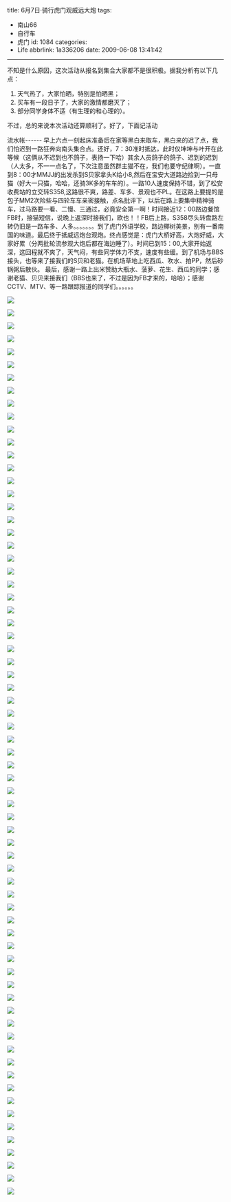 title: 6月7日·骑行虎门观威远大炮
tags:
  - 南山66
  - 自行车
  - 虎门
id: 1084
categories:
  - Life
abbrlink: 1a336206
date: 2009-06-08 13:41:42
---
不知是什么原因，这次活动从报名到集合大家都不是很积极。据我分析有以下几点：
1. 天气热了，大家怕晒，特别是怕晒黑；
2. 买车有一段日子了，大家的激情都磨灭了；
3. 部分同学身体不适（有生理的和心理的）。

不过，总的来说本次活动还算顺利了。好了，下面记活动

流水帐------ 
早上六点一刻起床准备后在家等黑白来取车，黑白来的迟了点，我们怕迟到一路狂奔向南头集合点。还好，7：30准时抵达，此时仅坤坤与叶开在此等候（这俩从不迟到也不鸽子，表扬一下哈）其余人员鸽子的鸽子、迟到的迟到（人太多，不一一点名了，下次注意虽然群主猫不在，我们也要守纪律啊）。一直到8：00才MMJJ的出发杀到S贝家拿头K给小8,然后在宝安大道路边捡到一只母猫（好大一只猫，哈哈，还骑3K多的车车的）。一路10人速度保持不错，到了松安收费站的立交转S358,这路很不爽，路差、车多、景观也不PL。在这路上要提的是包子MM2次险些与四轮车车亲密接触，点名批评下，以后在路上要集中精神骑车，过马路要一看、二慢、三通过，必竟安全第一啊！时间接近12：00路边餐馆FB时，接猫短信，说晚上返深时接我们，欧也！！FB后上路，S358尽头转盘路左转仍旧是一路车多、人多。。。。。。。到了虎门外语学校，路边椰树美景，别有一番南国的味道。最后终于抵威远炮台观炮。终点感觉是：虎门大桥好高，大炮好威，大家好累（分两批轮流参观大炮后都在海边睡了）。时间已到15：00,大家开始返深，这回程就不爽了，天气闷，有些同学体力不支，速度有些缓。到了机场与BBS接头，也等来了接我们的S贝和老猫。在机场草地上吃西瓜、吹水、拍PP，然后砂锅粥后散伙。 
最后，感谢一路上出米赞助大瓶水、菠萝、花生、西瓜的同学；感谢老猫、贝贝来接我们（BBS也来了，不过是因为FB才来的，哈哈）；感谢CCTV、MTV、等一路跟踪报道的同学们。。。。。。 

![](/images/2009/06/08_20090608_11379.jpg) 
<!--more-->
![](/images/2009/06/08_20090608_11380.jpg) 

![](/images/2009/06/08_20090608_11381.jpg) 

![](/images/2009/06/08_20090608_11382.jpg) 

![](/images/2009/06/08_20090608_11383.jpg) 

![](/images/2009/06/08_20090608_11384.jpg) 

![](/images/2009/06/08_20090608_11385.jpg) 

![](/images/2009/06/08_20090608_11386.jpg) 

![](/images/2009/06/08_20090608_11387.jpg) 

![](/images/2009/06/08_20090608_11388.jpg) 

![](/images/2009/06/08_20090608_11389.jpg) 

![](/images/2009/06/08_20090608_11390.jpg) 

![](/images/2009/06/08_20090608_11391.jpg) 

![](/images/2009/06/08_20090608_11392.jpg) 

![](/images/2009/06/08_20090608_11393.jpg) 

![](/images/2009/06/08_20090608_11394.jpg) 

![](/images/2009/06/08_20090608_11395.jpg) 

![](/images/2009/06/08_20090608_11396.jpg) 

![](/images/2009/06/08_20090608_11397.jpg) 

![](/images/2009/06/08_20090608_11398.jpg) 

![](/images/2009/06/08_20090608_11399.jpg) 

![](/images/2009/06/08_20090608_11400.jpg) 

![](/images/2009/06/08_20090608_11401.jpg) 

![](/images/2009/06/08_20090608_11402.jpg) 

![](/images/2009/06/08_20090608_11403.jpg) 

![](/images/2009/06/08_20090608_11404.jpg) 

![](/images/2009/06/08_20090608_11405.jpg) 

![](/images/2009/06/08_20090608_11406.jpg) 

![](/images/2009/06/08_20090608_11407.jpg) 

![](/images/2009/06/08_20090608_11408.jpg) 

![](/images/2009/06/08_20090608_11409.jpg) 

![](/images/2009/06/08_20090608_11410.jpg) 

![](/images/2009/06/08_20090608_11411.jpg) 

![](/images/2009/06/08_20090608_11412.jpg) 

![](/images/2009/06/08_20090608_11413.jpg) 

![](/images/2009/06/08_20090608_11414.jpg) 

![](/images/2009/06/08_20090608_11415.jpg) 

![](/images/2009/06/08_20090608_11416.jpg) 

![](/images/2009/06/08_20090608_11417.jpg) 

![](/images/2009/06/08_20090608_11418.jpg) 

![](/images/2009/06/08_20090608_11419.jpg) 

![](/images/2009/06/08_20090608_11420.jpg) 

![](/images/2009/06/08_20090608_11421.jpg) 

![](/images/2009/06/08_20090608_11422.jpg) 

![](/images/2009/06/08_20090608_11423.jpg) 

![](/images/2009/06/08_20090608_11424.jpg) 

![](/images/2009/06/08_20090608_11425.jpg) 

![](/images/2009/06/08_20090608_11426.jpg) 

![](/images/2009/06/08_20090608_11427.jpg) 

![](/images/2009/06/08_20090608_11428.jpg) 

![](/images/2009/06/08_20090608_11429.jpg) 

![](/images/2009/06/08_20090608_11430.jpg) 

![](/images/2009/06/08_20090608_11431.jpg) 

![](/images/2009/06/08_20090608_11432.jpg) 

![](/images/2009/06/08_20090608_11433.jpg) 

![](/images/2009/06/08_20090608_11434.jpg) 

![](/images/2009/06/08_20090608_11435.jpg) 

![](/images/2009/06/08_20090608_11436.jpg) 

![](/images/2009/06/08_20090608_11437.jpg) 

![](/images/2009/06/08_20090608_11438.jpg) 

![](/images/2009/06/08_20090608_11439.jpg) 

![](/images/2009/06/08_20090608_11440.jpg) 

![](/images/2009/06/08_20090608_11441.jpg) 

![](/images/2009/06/08_20090608_11442.jpg) 

![](/images/2009/06/08_20090608_11443.jpg) 

![](/images/2009/06/08_20090608_11444.jpg) 

![](/images/2009/06/08_20090608_11445.jpg) 

<i
mg src="/images/2009/06/08_20090608_11446.jpg" alt="" title=""/> 

![](/images/2009/06/08_20090608_11447.jpg) 

![](/images/2009/06/08_20090608_11448.jpg) 

![](/images/2009/06/08_20090608_11449.jpg)